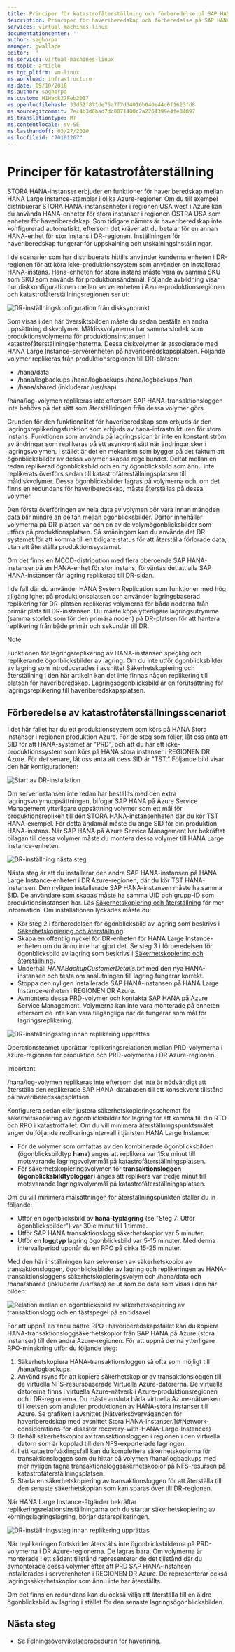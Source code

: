 ```yaml
---
title: Principer för katastrofåterställning och förberedelse på SAP HANA på Azure (stora instanser) | Microsoft-dokument
description: Principer för haveriberedskap och förberedelse på SAP HANA på Azure (stora instanser)
services: virtual-machines-linux
documentationcenter: ''
author: saghorpa
manager: gwallace
editor: ''
ms.service: virtual-machines-linux
ms.topic: article
ms.tgt_pltfrm: vm-linux
ms.workload: infrastructure
ms.date: 09/10/2018
ms.author: saghorpa
ms.custom: H1Hack27Feb2017
ms.openlocfilehash: 33d52f871de75a7f7d34016b040e44d6f1623fd8
ms.sourcegitcommit: 2ec4b3d0bad7dc0071400c2a2264399e4fe34897
ms.translationtype: MT
ms.contentlocale: sv-SE
ms.lasthandoff: 03/27/2020
ms.locfileid: "70101267"
---
```

# <a name="disaster-recovery-principles"></a>Principer för katastrofåterställning

STORA HANA-instanser erbjuder en funktioner för haveriberedskap mellan HANA Large Instance-stämplar i olika Azure-regioner. Om du till exempel distribuerar STORA HANA-instansenheter i regionen USA west i Azure kan du använda HANA-enheter för stora instanser i regionen ÖSTRA USA som enheter för haveriberedskap. Som tidigare nämnts är haveriberedskap inte konfigurerad automatiskt, eftersom det kräver att du betalar för en annan HANA-enhet för stor instans i DR-regionen. Inställningen för haveriberedskap fungerar för uppskalning och utskalningsinställningar. 

I de scenarier som har distribuerats hittills använder kunderna enheten i DR-regionen för att köra icke-produktionssystem som använder en installerad HANA-instans. Hana-enheten för stora instans måste vara av samma SKU som SKU som används för produktionsändamål. Följande avbildning visar hur diskkonfigurationen mellan serverenheten i Azure-produktionsregionen och katastrofåterställningsregionen ser ut:

![DR-inställningskonfiguration från disksynpunkt](./media/hana-overview-high-availability-disaster-recovery/disaster_recovery_setup.PNG)

Som visas i den här översiktsbilden måste du sedan beställa en andra uppsättning diskvolymer. Måldiskvolymerna har samma storlek som produktionsvolymerna för produktionsinstansen i katastrofåterställningsenheterna. Dessa diskvolymer är associerade med HANA Large Instance-serverenheten på haveriberedskapsplatsen. Följande volymer replikeras från produktionsregionen till DR-platsen:

- /hana/data
- /hana/logbackups /hana/logbackups /hana/logbackups /han 
- /hana/shared (inkluderar /usr/sap)

/hana/log-volymen replikeras inte eftersom SAP HANA-transaktionsloggen inte behövs på det sätt som återställningen från dessa volymer görs. 

Grunden för den funktionalitet för haveriberedskap som erbjuds är den lagringsreplikeringsfunktion som erbjuds av hana-infrastrukturen för stora instans. Funktionen som används på lagringssidan är inte en konstant ström av ändringar som replikeras på ett asynkront sätt när ändringar sker i lagringsvolymen. I stället är det en mekanism som bygger på det faktum att ögonblicksbilder av dessa volymer skapas regelbundet. Deltat mellan en redan replikerad ögonblicksbild och en ny ögonblicksbild som ännu inte replikerats överförs sedan till katastrofåterställningsplatsen till måldiskvolymer.  Dessa ögonblicksbilder lagras på volymerna och, om det finns en redundans för haveriberedskap, måste återställas på dessa volymer.  

Den första överföringen av hela data av volymen bör vara innan mängden data blir mindre än deltan mellan ögonblicksbilder. Därför innehåller volymerna på DR-platsen var och en av de volymögonblicksbilder som utförs på produktionsplatsen. Så småningom kan du använda det DR-systemet för att komma till en tidigare status för att återställa förlorade data, utan att återställa produktionssystemet.

Om det finns en MCOD-distribution med flera oberoende SAP HANA-instanser på en HANA-enhet för stor instans, förväntas det att alla SAP HANA-instanser får lagring replikerad till DR-sidan.

I de fall där du använder HANA System Replication som funktioner med hög tillgänglighet på produktionsplatsen och använder lagringsbaserad replikering för DR-platsen replikeras volymerna för båda noderna från primär plats till DR-instansen. Du måste köpa ytterligare lagringsutrymme (samma storlek som för den primära noden) på DR-platsen för att hantera replikering från både primär och sekundär till DR. 



>[!NOTE]
>Funktionen för lagringsreplikering av HANA-instansen spegling och replikerande ögonblicksbilder av lagring. Om du inte utför ögonblicksbilder av lagring som introducerades i avsnittet Säkerhetskopiering och återställning i den här artikeln kan det inte finnas någon replikering till platsen för haveriberedskap. Lagringsögonblicksbild är en förutsättning för lagringsreplikering till haveriberedskapsplatsen.



## <a name="preparation-of-the-disaster-recovery-scenario"></a>Förberedelse av katastrofåterställningsscenariot
I det här fallet har du ett produktionssystem som körs på HANA Stora instanser i regionen produktion Azure. För de steg som följer, låt oss anta att SID för att HANA-systemet är "PRD", och att du har ett icke-produktionssystem som körs på HANA stora instanser i REGIONEN DR Azure. För det senare, låt oss anta att dess SID är "TST." Följande bild visar den här konfigurationen:

![Start av DR-installation](./media/hana-overview-high-availability-disaster-recovery/disaster_recovery_start1.PNG)

Om serverinstansen inte redan har beställts med den extra lagringsvolymuppsättningen, bifogar SAP HANA på Azure Service Management ytterligare uppsättning volymer som ett mål för produktionsrepliken till den STORA HANA-instansenheten där du kör TST HANA-exempel. För detta ändamål måste du ange SID för din produktion HANA-instans. När SAP HANA på Azure Service Management har bekräftat bilagan till dessa volymer måste du montera dessa volymer till HANA Large Instance-enheten.

![DR-inställning nästa steg](./media/hana-overview-high-availability-disaster-recovery/disaster_recovery_start2.PNG)

Nästa steg är att du installerar den andra SAP HANA-instansen på HANA Large Instance-enheten i DR Azure-regionen, där du kör TST HANA-instansen. Den nyligen installerade SAP HANA-instansen måste ha samma SID. De användare som skapas måste ha samma UID och grupp-ID som produktionsinstansen har. Läs [Säkerhetskopiering och återställning](hana-backup-restore.md) för mer information. Om installationen lyckades måste du:

- Kör steg 2 i förberedelsen för ögonblicksbild av lagring som beskrivs i [Säkerhetskopiering och återställning](hana-backup-restore.md).
- Skapa en offentlig nyckel för DR-enheten för HANA Large Instance-enheten om du ännu inte har gjort det. Se steg 3 i förberedelsen för ögonblicksbild av lagring som beskrivs i [Säkerhetskopiering och återställning](hana-backup-restore.md).
- Underhåll *HANABackupCustomerDetails.txt* med den nya HANA-instansen och testa om anslutningen till lagring fungerar korrekt.  
- Stoppa den nyligen installerade SAP HANA-instansen på HANA Large Instance-enheten i REGIONEN DR Azure.
- Avmontera dessa PRD-volymer och kontakta SAP HANA på Azure Service Management. Volymerna kan inte vara monterade på enheten eftersom de inte kan vara tillgängliga när de fungerar som mål för lagringsreplikering.  

![DR-inställningssteg innan replikering upprättas](./media/hana-overview-high-availability-disaster-recovery/disaster_recovery_start3.PNG)

Operationsteamet upprättar replikeringsrelationen mellan PRD-volymerna i azure-regionen för produktion och PRD-volymerna i DR Azure-regionen.

>[!IMPORTANT]
>/hana/log-volymen replikeras inte eftersom det inte är nödvändigt att återställa den replikerade SAP HANA-databasen till ett konsekvent tillstånd på haveriberedskapsplatsen.

Konfigurera sedan eller justera säkerhetskopieringsschemat för säkerhetskopiering av ögonblicksbilder för lagring för att komma till din RTO och RPO i katastroffallet. Om du vill minimera återställningspunktsmålet anger du följande replikeringsintervall i tjänsten HANA Large Instance:
- För de volymer som omfattas av den kombinerade ögonblicksbilden (ögonblicksbildtyp **hana**) anges att replikera var 15:e minut till motsvarande lagringsvolymmål på katastrofåterställningsplatsen.
- För säkerhetskopieringsvolymen för **transaktionsloggen (ögonblicksbildtyploggar**) anges att replikera var tredje minut till motsvarande lagringsvolymmål på katastrofåterställningsplatsen.

Om du vill minimera målsättningen för återställningspunkten ställer du in följande:
- Utför en ögonblicksbild av **hana-typlagring** (se "Steg 7: Utför ögonblicksbilder") var 30:e minut till 1 timme.
- Utför SAP HANA transaktionslogg säkerhetskopior var 5 minuter.
- Utför en **loggtyp** lagring ögonblicksbild var 5-15 minuter. Med denna intervallperiod uppnår du en RPO på cirka 15-25 minuter.

Med den här inställningen kan sekvensen av säkerhetskopior av transaktionsloggen, ögonblicksbilder av lagring och replikeringen av HANA-transaktionsloggens säkerhetskopieringsvolym och /hana/data och /hana/shared (inkluderar /usr/sap) se ut som de data som visas i den här bilden:

 ![Relation mellan en ögonblicksbild av säkerhetskopiering av transaktionslogg och en fästspegel på en tidsaxel](./media/hana-overview-high-availability-disaster-recovery/snapmirror.PNG)

För att uppnå en ännu bättre RPO i haveriberedskapsfallet kan du kopiera HANA-transaktionsloggsäkerhetskopior från SAP HANA på Azure (stora instanser) till den andra Azure-regionen. För att uppnå denna ytterligare RPO-minskning utför du följande steg:

1. Säkerhetskopiera HANA-transaktionsloggen så ofta som möjligt till /hana/logbackups.
1. Använd rsync för att kopiera säkerhetskopior av transaktionsloggen till de virtuella NFS-resursbaserade Virtuella Azure-datorerna. De virtuella datorerna finns i virtuella Azure-nätverk i Azure-produktionsregionen och i DR-regionerna. Du måste ansluta båda virtuella Azure-nätverken till kretsen som ansluter produktionen av HANA-stora instanser till Azure. Se grafiken i avsnittet [Nätverksöverväganden för haveriberedskap med avsnittet Stora HANA-instanser.](#Network-considerations-for-disaster recovery-with-HANA-Large-Instances) 
1. Behåll säkerhetskopior av transaktionsloggen i regionen i den virtuella datorn som är kopplad till den NFS-exporterade lagringen.
1. I ett katastrofväxlingsfall kan du komplettera säkerhetskopiorna för transaktionsloggen som du hittar på volymen /hana/logbackups med mer nyligen tagna transaktionsloggsäkerhetskopior på NFS-resursen på katastrofåterställningsplatsen. 
1. Starta en säkerhetskopiering av transaktionsloggen för att återställa till den senaste säkerhetskopian som kan sparas över till DR-regionen.

När HANA Large Instance-åtgärder bekräftar replikeringsrelationsinställningarna och du startar säkerhetskopiering av körningslagringslagring, börjar datareplikeringen.

![DR-inställningssteg innan replikering upprättas](./media/hana-overview-high-availability-disaster-recovery/disaster_recovery_start4.PNG)

När replikeringen fortskrider återställs inte ögonblicksbilderna på PRD-volymerna i DR Azure-regionerna. De lagras bara. Om volymerna är monterade i ett sådant tillstånd representerar de det tillstånd där du avmonterade dessa volymer efter att PRD SAP HANA-instansen installerades i serverenheten i REGIONEN DR Azure. De representerar också lagringssäkerhetskopior som ännu inte har återställts.

Om det finns en redundans kan du också välja att återställa till en äldre ögonblicksbild av lagring i stället för den senaste lagringsögonblicksbilden.

## <a name="next-steps"></a>Nästa steg

- Se [Felningsövervikelseproceduren för haverining](hana-failover-procedure.md).
